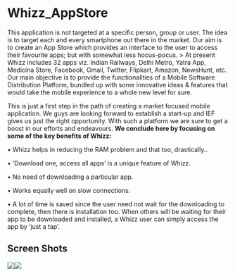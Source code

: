 # Whizz_AppStore
This application is not targeted at a specific person, group or user. The idea is to target each and every smartphone out there in the market. Our aim is to create an App Store which provides an interface to the user to access their favourite apps; but with somewhat less hocus-pocus. > At present Whizz includes 32 apps viz. Indian Railways, Delhi Metro, Yatra App, Medicina Store, Facebook, Gmail, Twitter, Flipkart, Amazon, NewsHunt, etc. Our main objective is to provide the functionalities of a Mobile Software Distribution Platform, bundled up with some innovative ideas & features that would take the mobile experience to a whole new level for sure.

This is just a first step in the path of creating a market focused mobile application. We guys are looking forward to establish a start-up and IEF gives us just the right opportunity. With such a platform we are sure to get a boost in our efforts and endeavours.
**We conclude here by focusing on some of the key benefits of Whizz:**

• Whizz helps in reducing the RAM problem and that too, drastically..

• ‘Download one, access all apps’ is a unique feature of Whizz.

• No need of downloading a particular app.

• Works equally well on slow connections.

• A lot of time is saved since the user need not wait for the downloading to complete, then there is installation too. When others will be waiting for their app to be downloaded and installed, a Whizz user can simply access the app by ‘just a tap’.

## Screen Shots
![](http://i.imgur.com/6NsnKur.png)![](http://i.imgur.com/d0vK4px.png)

